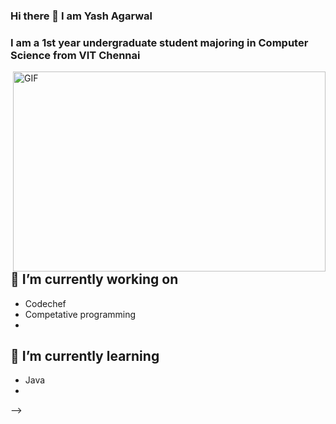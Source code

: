 ### Hi there 👋 I am Yash Agarwal
### I am a 1st year undergraduate student majoring in Computer Science from VIT Chennai

<img align="right" alt="GIF" src="https://github.com/abhisheknaiidu/abhisheknaiidu/blob/master/code.gif?raw=true" width="500" height="320" />

## 🔭 I’m currently working on 
- Codechef
- Competative programming
- 

## 🌱 I’m currently learning
- Java
- 

-->
